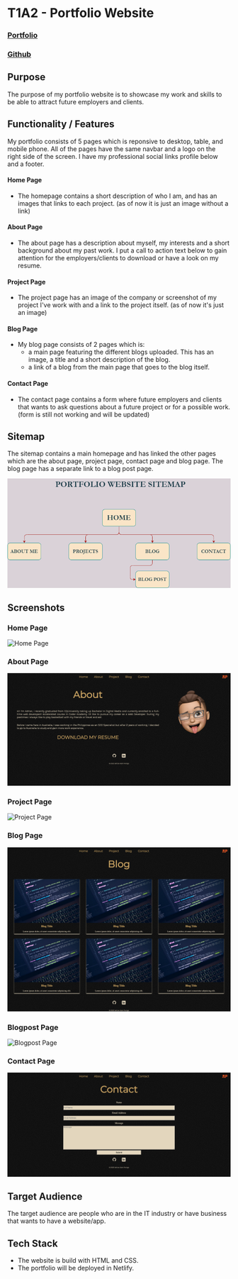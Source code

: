 # T1A2 - Portfolio Website
### [Portfolio](https://adrianalain.netlify.app/index.html)
### [Github](https://github.com/adrianalain/Portfolio)

## Purpose
The purpose of my portfolio website is to showcase my work and skills to be able to attract future employers and clients. 

## Functionality / Features
My portfolio consists of 5 pages which is reponsive to desktop, table, and mobile phone. All of the pages have the same navbar and a logo on the right side of the screen. I have my professional social links profile below and a footer.

#### Home Page
- The homepage contains a short description of who I am, and has an images that links to each project. (as of now it is just an image without a link)

#### About Page
- The about page has a description about myself, my interests and a short background about my past work. I put a call to action text below to gain attention for the employers/clients to download or have a look on my resume.

#### Project Page
- The project page has an image of the company or screenshot of my project I've work with and a link to the project itself. (as of now it's just an image)

#### Blog Page
- My blog page consists of 2 pages which is:
    - a main page featuring the different blogs uploaded. This has an image, a title and a short description of the blog.
    - a link of a blog from the main page that goes to the blog itself.
#### Contact Page
- The contact page contains a form where future employers and clients that wants to ask questions about a future project or for a possible work. (form is still not working and will be updated)

## Sitemap
The sitemap contains a main homepage and has linked the other pages which are the about page, project page, contact page and blog page. The blog page has a separate link to a blog post page.

![Sitemap](/docs/Sitemap.png)

## Screenshots

### Home Page 

![Home Page](/docs//homepage.png)

### About Page 

![About Page](/docs//about%20.png)

### Project Page 

![Project Page](/docs//project.png)

### Blog Page 

![Blog Page](/docs//blog.png)

### Blogpost Page 

![Blogpost Page](/docs//blogpost.png)

### Contact Page 

![Contact Page](/docs//contact.png)

## Target Audience

The target audience are people who are in the IT industry or have business that wants to have a website/app.

## Tech Stack

- The website is build with HTML and CSS.
- The portfolio will be deployed in Netlify.
